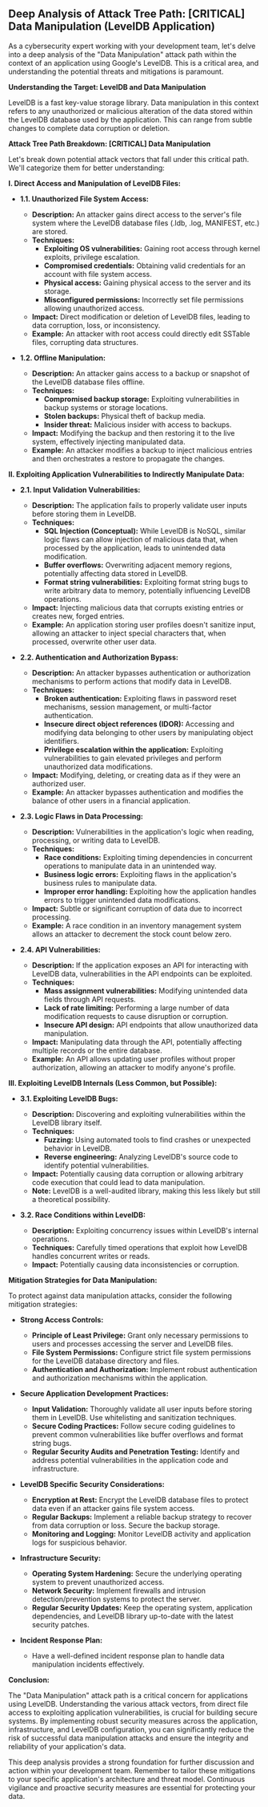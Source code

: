 ## Deep Analysis of Attack Tree Path: [CRITICAL] Data Manipulation (LevelDB Application)

As a cybersecurity expert working with your development team, let's delve into a deep analysis of the "Data Manipulation" attack path within the context of an application using Google's LevelDB. This is a critical area, and understanding the potential threats and mitigations is paramount.

**Understanding the Target: LevelDB and Data Manipulation**

LevelDB is a fast key-value storage library. Data manipulation in this context refers to any unauthorized or malicious alteration of the data stored within the LevelDB database used by the application. This can range from subtle changes to complete data corruption or deletion.

**Attack Tree Path Breakdown: [CRITICAL] Data Manipulation**

Let's break down potential attack vectors that fall under this critical path. We'll categorize them for better understanding:

**I. Direct Access and Manipulation of LevelDB Files:**

* **1.1. Unauthorized File System Access:**
    * **Description:** An attacker gains direct access to the server's file system where the LevelDB database files (.ldb, .log, MANIFEST, etc.) are stored.
    * **Techniques:**
        * **Exploiting OS vulnerabilities:** Gaining root access through kernel exploits, privilege escalation.
        * **Compromised credentials:** Obtaining valid credentials for an account with file system access.
        * **Physical access:**  Gaining physical access to the server and its storage.
        * **Misconfigured permissions:**  Incorrectly set file permissions allowing unauthorized access.
    * **Impact:** Direct modification or deletion of LevelDB files, leading to data corruption, loss, or inconsistency.
    * **Example:** An attacker with root access could directly edit SSTable files, corrupting data structures.

* **1.2. Offline Manipulation:**
    * **Description:** An attacker gains access to a backup or snapshot of the LevelDB database files offline.
    * **Techniques:**
        * **Compromised backup storage:**  Exploiting vulnerabilities in backup systems or storage locations.
        * **Stolen backups:**  Physical theft of backup media.
        * **Insider threat:**  Malicious insider with access to backups.
    * **Impact:** Modifying the backup and then restoring it to the live system, effectively injecting manipulated data.
    * **Example:** An attacker modifies a backup to inject malicious entries and then orchestrates a restore to propagate the changes.

**II. Exploiting Application Vulnerabilities to Indirectly Manipulate Data:**

* **2.1. Input Validation Vulnerabilities:**
    * **Description:** The application fails to properly validate user inputs before storing them in LevelDB.
    * **Techniques:**
        * **SQL Injection (Conceptual):** While LevelDB is NoSQL, similar logic flaws can allow injection of malicious data that, when processed by the application, leads to unintended data modification.
        * **Buffer overflows:**  Overwriting adjacent memory regions, potentially affecting data stored in LevelDB.
        * **Format string vulnerabilities:**  Exploiting format string bugs to write arbitrary data to memory, potentially influencing LevelDB operations.
    * **Impact:** Injecting malicious data that corrupts existing entries or creates new, forged entries.
    * **Example:** An application storing user profiles doesn't sanitize input, allowing an attacker to inject special characters that, when processed, overwrite other user data.

* **2.2. Authentication and Authorization Bypass:**
    * **Description:** An attacker bypasses authentication or authorization mechanisms to perform actions that modify data in LevelDB.
    * **Techniques:**
        * **Broken authentication:**  Exploiting flaws in password reset mechanisms, session management, or multi-factor authentication.
        * **Insecure direct object references (IDOR):**  Accessing and modifying data belonging to other users by manipulating object identifiers.
        * **Privilege escalation within the application:**  Exploiting vulnerabilities to gain elevated privileges and perform unauthorized data modifications.
    * **Impact:** Modifying, deleting, or creating data as if they were an authorized user.
    * **Example:** An attacker bypasses authentication and modifies the balance of other users in a financial application.

* **2.3. Logic Flaws in Data Processing:**
    * **Description:**  Vulnerabilities in the application's logic when reading, processing, or writing data to LevelDB.
    * **Techniques:**
        * **Race conditions:**  Exploiting timing dependencies in concurrent operations to manipulate data in an unintended way.
        * **Business logic errors:**  Exploiting flaws in the application's business rules to manipulate data.
        * **Improper error handling:**  Exploiting how the application handles errors to trigger unintended data modifications.
    * **Impact:**  Subtle or significant corruption of data due to incorrect processing.
    * **Example:** A race condition in an inventory management system allows an attacker to decrement the stock count below zero.

* **2.4. API Vulnerabilities:**
    * **Description:** If the application exposes an API for interacting with LevelDB data, vulnerabilities in the API endpoints can be exploited.
    * **Techniques:**
        * **Mass assignment vulnerabilities:**  Modifying unintended data fields through API requests.
        * **Lack of rate limiting:**  Performing a large number of data modification requests to cause disruption or corruption.
        * **Insecure API design:**  API endpoints that allow unauthorized data manipulation.
    * **Impact:**  Manipulating data through the API, potentially affecting multiple records or the entire database.
    * **Example:** An API allows updating user profiles without proper authorization, allowing an attacker to modify anyone's profile.

**III. Exploiting LevelDB Internals (Less Common, but Possible):**

* **3.1. Exploiting LevelDB Bugs:**
    * **Description:**  Discovering and exploiting vulnerabilities within the LevelDB library itself.
    * **Techniques:**
        * **Fuzzing:**  Using automated tools to find crashes or unexpected behavior in LevelDB.
        * **Reverse engineering:**  Analyzing LevelDB's source code to identify potential vulnerabilities.
    * **Impact:**  Potentially causing data corruption or allowing arbitrary code execution that could lead to data manipulation.
    * **Note:**  LevelDB is a well-audited library, making this less likely but still a theoretical possibility.

* **3.2. Race Conditions within LevelDB:**
    * **Description:**  Exploiting concurrency issues within LevelDB's internal operations.
    * **Techniques:**  Carefully timed operations that exploit how LevelDB handles concurrent writes or reads.
    * **Impact:**  Potentially causing data inconsistencies or corruption.

**Mitigation Strategies for Data Manipulation:**

To protect against data manipulation attacks, consider the following mitigation strategies:

* **Strong Access Controls:**
    * **Principle of Least Privilege:** Grant only necessary permissions to users and processes accessing the server and LevelDB files.
    * **File System Permissions:**  Configure strict file system permissions for the LevelDB database directory and files.
    * **Authentication and Authorization:** Implement robust authentication and authorization mechanisms within the application.

* **Secure Application Development Practices:**
    * **Input Validation:**  Thoroughly validate all user inputs before storing them in LevelDB. Use whitelisting and sanitization techniques.
    * **Secure Coding Practices:**  Follow secure coding guidelines to prevent common vulnerabilities like buffer overflows and format string bugs.
    * **Regular Security Audits and Penetration Testing:**  Identify and address potential vulnerabilities in the application code and infrastructure.

* **LevelDB Specific Security Considerations:**
    * **Encryption at Rest:**  Encrypt the LevelDB database files to protect data even if an attacker gains file system access.
    * **Regular Backups:**  Implement a reliable backup strategy to recover from data corruption or loss. Secure the backup storage.
    * **Monitoring and Logging:**  Monitor LevelDB activity and application logs for suspicious behavior.

* **Infrastructure Security:**
    * **Operating System Hardening:**  Secure the underlying operating system to prevent unauthorized access.
    * **Network Security:**  Implement firewalls and intrusion detection/prevention systems to protect the server.
    * **Regular Security Updates:**  Keep the operating system, application dependencies, and LevelDB library up-to-date with the latest security patches.

* **Incident Response Plan:**
    * Have a well-defined incident response plan to handle data manipulation incidents effectively.

**Conclusion:**

The "Data Manipulation" attack path is a critical concern for applications using LevelDB. Understanding the various attack vectors, from direct file access to exploiting application vulnerabilities, is crucial for building secure systems. By implementing robust security measures across the application, infrastructure, and LevelDB configuration, you can significantly reduce the risk of successful data manipulation attacks and ensure the integrity and reliability of your application's data.

This deep analysis provides a strong foundation for further discussion and action within your development team. Remember to tailor these mitigations to your specific application's architecture and threat model. Continuous vigilance and proactive security measures are essential for protecting your data.
